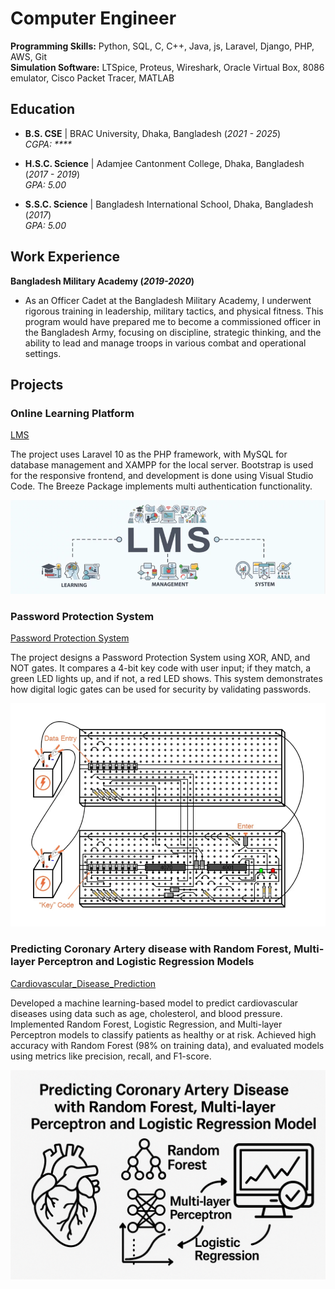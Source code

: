 # Computer Engineer

**Programming Skills:** Python, SQL, C, C++, Java, js, Laravel, Django, PHP, AWS, Git  
**Simulation Software:** LTSpice, Proteus, Wireshark, Oracle Virtual Box, 8086 emulator, Cisco Packet Tracer, MATLAB

## Education

- **B.S. CSE** | BRAC University, Dhaka, Bangladesh (_2021 - 2025_)  
  _CGPA: ****_

- **H.S.C. Science** | Adamjee Cantonment College, Dhaka, Bangladesh (_2017 - 2019_)  
  _GPA: 5.00_

- **S.S.C. Science** | Bangladesh International School, Dhaka, Bangladesh (_2017_)  
  _GPA: 5.00_

## Work Experience
**Bangladesh Military Academy (_2019-2020_)**
- As an Officer Cadet at the Bangladesh Military Academy, I underwent rigorous training in leadership, military tactics, and physical fitness. This program would have prepared me to become a commissioned officer in the Bangladesh Army, focusing on discipline, strategic thinking, and the ability to lead and manage troops in various combat and operational settings.

## Projects
### Online Learning Platform
[LMS](https://github.com/fzn011/Learning-Website)

The project uses Laravel 10 as the PHP framework, with MySQL for database management and XAMPP for the local server. Bootstrap is used for the responsive frontend, and development is done using Visual Studio Code. The Breeze Package implements multi authentication functionality.

![LMS](/assets/LMS.png)

### Password Protection System 

[Password Protection System](https://drive.google.com/drive/folders/1zQAG-bZvKv7j8okOovvjWUiQjUB8WUMX)

The project designs a Password Protection System using XOR, AND, and NOT gates. It compares a 4-bit key code with user input; if they match, a green LED lights up, and if not, a red LED shows. This system demonstrates how digital logic gates can be used for security by validating passwords.

![Password Protection System](/assets/Password_Protection_System.png)


###  Predicting Coronary Artery disease with Random Forest, Multi-layer Perceptron and Logistic Regression Models

[Cardiovascular_Disease_Prediction](https://github.com/fzn011/Cardiovascular_Disease_Prediction)

Developed a machine learning-based model to predict cardiovascular diseases using data such as age, cholesterol, and blood pressure. Implemented Random Forest, Logistic Regression, and Multi-layer Perceptron models to classify patients as healthy or at risk. Achieved high accuracy with Random Forest (98% on training data), and evaluated models using metrics like precision, recall, and F1-score.

![Cardiovascular_Disease_Prediction](assets/Cardiovascular_Disease_Prediction.png)
